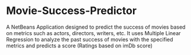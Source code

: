 # Movie-Success-Predictor
A NetBeans Application designed to predict the success of movies based on metrics such as actors, directors, writers, etc. It uses Multiple Linear Regression to analyze the past success of movies with the specified metrics and predicts a score (Ratings based on imDb score)
